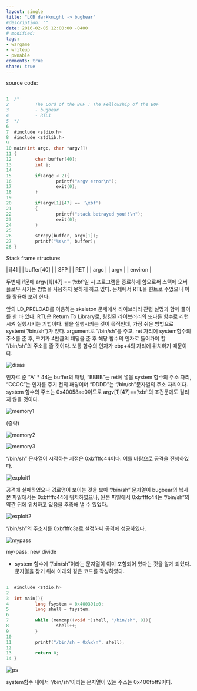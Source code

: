 ```yaml
---
layout: single
title: "LOB darkknight -> bugbear"
#description: ""
date: 2016-02-05 12:00:00 -0400
# modified: 
tags: 
- wargame
- writeup
- pwnable
comments: true
share: true
---
```


source code:

```c

1  /*
2          The Lord of the BOF : The Fellowship of the BOF
3          - bugbear
4          - RTL1
5  */
6  
7  #include <stdio.h>
8  #include <stdlib.h>
9  
10 main(int argc, char *argv[])
11 {
12         char buffer[40];
13         int i;
14 
15         if(argc < 2){
16                 printf("argv error\n");
17                 exit(0);
18         }
19 
20         if(argv[1][47] == '\xbf')
21         {
22                 printf("stack betrayed you!!\n");
23                 exit(0);
24         }
25 
26         strcpy(buffer, argv[1]);
27         printf("%s\n", buffer);
28 }

```

Stack frame structure:

| i[4] |
| buffer[40] |
| SFP |
| RET |
| argc |
| argv |
| environ |

두번째 if문에 argv[1][47] == ‘/xbf’일 시 프로그램을 종료하게 함으로써 스택에 오버플로우 시키는 방법을 사용하지 못하게 하고 있다. 문제에서 RTL을 힌트로 주었으니 이를 활용해 보려 한다.

앞의 LD_PRELOAD를 이용하는 skeleton 문제에서 라이브러리 관련 설명과 함께 풀이를 한 바 있다. RTL은 Return To Library로, 링킹된 라이브러리의 또다른 함수로 리턴시켜 실행시키는 기법이다. 쉘을 실행시키는 것이 목적인데, 가장 쉬운 방법으로 system(“/bin/sh”)가 있다. argument로 “/bin/sh”를 주고, ret 자리에 system함수의 주소를 준 후, 크기가 4만큼의 패딩을 준 후 해당 함수의 인자로 들어가야 할 “/bin/sh”의 주소를 줄 것이다. 보통 함수의 인자가 ebp+4의 자리에 위치하기 때문이다. 

![disas]({{site.url}}{{site.baseurl}}/assets/images/2016-02-05-LOB-13/0.png)

인자로 준 “A” * 44는 buffer의 패딩, “BBBB”는 ret에 넣을 system 함수의 주소 자리, “CCCC”는 인자를 주기 전의 패딩이며 “DDDD”는 “/bin/sh”문자열의 주소 자리이다. system 함수의 주소는 0x40058ae0이므로 argv[1][47]==’/xbf’의 조건문에도 걸리지 않을 것이다.

![memory1]({{site.url}}{{site.baseurl}}/assets/images/2016-02-05-LOB-13/1.png)

(중략)

![memory2]({{site.url}}{{site.baseurl}}/assets/images/2016-02-05-LOB-13/2.png)

![memory3]({{site.url}}{{site.baseurl}}/assets/images/2016-02-05-LOB-13/3.png)

“/bin/sh” 문자열이 시작하는 지점은 0xbffffc44이다. 이를 바탕으로 공격을 진행하였다.

![exploit1]({{site.url}}{{site.baseurl}}/assets/images/2016-02-05-LOB-13/4.png)

공격에 실패하였으나 경로명이 보이는 것을 보아 “/bin/sh” 문자열이 bugbear의 복사본 파일에서는 0xbffffc44에 위치하였으나, 원본 파일에서 0xbffffc44는 “/bin/sh”의 약간 뒤에 위치하고 있음을 추측해 낼 수 있었다.

![exploit2]({{site.url}}{{site.baseurl}}/assets/images/2016-02-05-LOB-13/5.png)

“/bin/sh”의 주소지를 0xbffffc3a로 설정하니 공격에 성공하였다.

![mypass]({{site.url}}{{site.baseurl}}/assets/images/2016-02-05-LOB-13/6.png)


my-pass: new divide


+ system 함수에 “/bin/sh”이라는 문자열이 이미 포함되어 있다는 것을 알게 되었다.
 문자열을 찾기 위해 아래와 같은 코드를 작성하였다.

```c

1  #include <stdio.h>
2  
3  int main(){
4          long fsystem = 0x400391e0;
5          long shell = fsystem;
6  
7          while (memcmp((void *)shell, "/bin/sh", 8)){
8                  shell++;
9          }
10 
11         printf("/bin/sh = 0x%x\n", shell);
12 
13         return 0;
14 }

```

![ps]({{site.url}}{{site.baseurl}}/assets/images/2016-02-05-LOB-13/7.png)


system함수 내에서 “/bin/sh”이라는 문자열이 있는 주소는 0x400fbff9이다.

